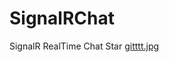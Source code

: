 # SignalRChat
SignalR RealTime Chat
Star
[gitttt.jpg](https://github.com/alialtunar/SignalRChat/blob/main/gitttt.jpg)
